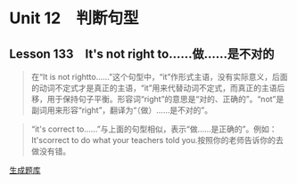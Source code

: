 ﻿ # Unit 12　判断句型
 ## Lesson 133　It's not right to……做……是不对的
 
> 在“It is not rightto……”这个句型中，“it”作形式主语，没有实际意义，后面的动词不定式才是真正的主语，“it”用来代替动词不定式，而真正的主语后移，用于保持句子平衡。形容词“right”的意思是“对的、正确的”。“not”是副词用来形容“right”，翻译为“（做）……是不对的”。

> “it's correct to……”与上面的句型相似，表示“做……是正确的”。例如：It'scorrect to do what your teachers told you.按照你的老师告诉你的去做没有错。


 [生成题库](./question/f133.json)